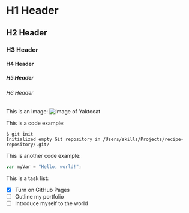 # H1 Header
## H2 Header
### H3 Header
#### H4 Header
##### H5 Header
###### H6 Header

This is an image:
![Image of Yaktocat](https://octodex.github.com/images/yaktocat.png)

This is a code example:
```
$ git init
Initialized empty Git repository in /Users/skills/Projects/recipe-repository/.git/
```

This is another code example:
``` javascript
var myVar = "Hello, world!";
```

This is a task list:
- [x] Turn on GitHub Pages
- [ ] Outline my portfolio
- [ ] Introduce myself to the world
